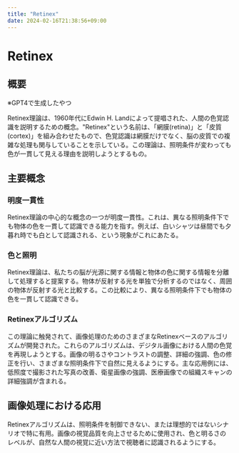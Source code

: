 ```yaml
---
title: "Retinex"
date: 2024-02-16T21:38:56+09:00
---
```


# Retinex

## 概要

※GPT4で生成したやつ

Retinex理論は、1960年代にEdwin H. Landによって提唱された、人間の色覚認識を説明するための概念。"Retinex"という名前は、「網膜(retina)」と「皮質(cortex)」を組み合わせたもので、色覚認識は網膜だけでなく、脳の皮質での複雑な処理も関与していることを示している。この理論は、照明条件が変わっても色が一貫して見える理由を説明しようとするもの。

## 主要概念

### 明度一貫性

Retinex理論の中心的な概念の一つが明度一貫性。これは、異なる照明条件下でも物体の色を一貫して認識できる能力を指す。例えば、白いシャツは昼間でも夕暮れ時でも白として認識される、という現象がこれにあたる。

### 色と照明

Retinex理論は、私たちの脳が光源に関する情報と物体の色に関する情報を分離して処理すると提案する。物体が反射する光を単独で分析するのではなく、周囲の物体が反射する光と比較する。この比較により、異なる照明条件下でも物体の色を一貫して認識できる。

### Retinexアルゴリズム

この理論に触発されて、画像処理のためのさまざまなRetinexベースのアルゴリズムが開発された。これらのアルゴリズムは、デジタル画像における人間の色覚を再現しようとする。画像の明るさやコントラストの調整、詳細の強調、色の修正を行い、さまざまな照明条件下で自然に見えるようにする。主な応用例には、低照度で撮影された写真の改善、衛星画像の強調、医療画像での組織スキャンの詳細強調が含まれる。

## 画像処理における応用

Retinexアルゴリズムは、照明条件を制御できない、または理想的ではないシナリオで特に有用。画像の視覚品質を向上させるために使用され、色と明るさのレベルが、自然な人間の視覚に近い方法で視聴者に認識されるようにする。
